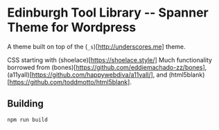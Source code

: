 Edinburgh Tool Library -- Spanner Theme for Wordpress
=====================================================

A theme built on top of the (`_s`)[http://underscores.me] theme.

CSS starting with (shoelace)[https://shoelace.style/]
Much functionality borrowed from
(bones)[https://github.com/eddiemachado-zz/bones],
(a11yall)[https://github.com/happywebdiva/a11yall/], and
(html5blank)[https://github.com/toddmotto/html5blank].

Building
--------

    npm run build
